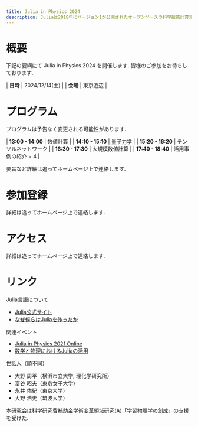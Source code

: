 ```yaml
---
title: Julia in Physics 2024
description: Juliaは2018年にバージョン1が公開されたオープンソースの科学技術計算言語で, Fortranの様に高速でかつPythonの様に生産性の高い言語である. Julia は様々な分野において活用が始まっている. 本研究会では, 主に基礎科学においてのJulia の使用例などを議論する. また可視化, 高速計算, 微分方程式の数値解法, 統計・機械学習分野への応用例や実装例, パッケージ開発も議論の対象とする. 研究機関に所属する研究者だけでなく産業界での研究者, 学生などの積極的な参加を歓迎する.
---
```


# 概要

下記の要綱にて Julia in Physics 2024 を開催します. 皆様のご参加をお待ちしております.

| **日時** | 2024/12/14(土) |
| **会場** | 東京近辺 |

# プログラム

プログラムは予告なく変更される可能性があります. 

| **13:00 - 14:00** | 数値計算 |
| **14:10 - 15:10** | 量子力学 |
| **15:20 - 16:20** | テンソルネットワーク |
| **16:30 - 17:30** | 大規模数値計算 |
| **17:40 - 18:40** | 活用事例の紹介 × 4 |

要旨など詳細は追ってホームページ上で連絡します. 

# 参加登録

詳細は追ってホームページ上で連絡します. 

# アクセス

詳細は追ってホームページ上で連絡します. 

# リンク

Julia言語について

- [Julia公式サイト](https://julialang.org/)
- [なぜ僕らはJuliaを作ったか](https://www.geidai.ac.jp/~marui/julialang/why_we_created_julia/index.html)

関連イベント

- [Julia in Physics 2021 Online](https://akio-tomiya.github.io/julia_in_physics/)
- [数学と物理におけるJuliaの活用](https://akio-tomiya.github.io/julia_imi_workshop2023/)

世話人（順不同）

- 大野 周平（横浜市立大学, 理化学研究所）
- 富谷 昭夫（東京女子大学）
- 永井 佑紀（東京大学）
- 大野 浩史（筑波大学）

本研究会は[科学研究費補助金学術変革領域研究(A)「学習物理学の創成」](https://mlphys.scphys.kyoto-u.ac.jp/)の支援を受けた.
